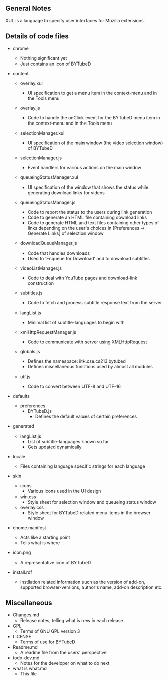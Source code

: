 ## General Notes
XUL is a language to specify user interfaces for Mozilla extensions. 

## Details of code files
- chrome
    * Nothing significant yet
    * Just contains an icon of BYTubeD 
- content
    - overlay.xul
        * UI specification to get a menu item in the context-menu and in the Tools menu
    - overlay.js
        * Code to handle the onClick event for the BYTubeD menu item in the context-menu and in the Tools menu
    
    - selectionManager.xul
        * UI specification of the main window (the video selection window) of BYTubeD
    - selectionManager.js
        * Event handlers for various actions on the main window
    
    - queueingStatusManager.xul
        * UI specification of the window that shows the status while generating download links for videos
    - queueingStatusManager.js
        * Code to report  the status to the users during link generation
        * Code to generate an HTML file containing download links 
        * Code to generate HTML and text files containing other types of links depending on the user's choices
          in [Preferences -> Generate Links] of selection window

    - downloadQueueManager.js
        * Code that handles downloads
        * Used to 'Enqueue for Download' and to download subtitles

    - videoListManager.js
        * Code to deal with YouTube pages and download-link construction
    - subtitles.js
        * Code to fetch and process subtitle response text from the server
    - langList.js
        * Minimal list of subtitle-languages to begin with
    - xmlHttpRequestManager.js
        * Code to communicate with server using XMLHttpRequest

    - globals.js
        * Defines the namespace: iitk.cse.cs213.bytubed
        * Defines miscellaneous functions used by almost all modules
    - utf.js
        * Code to convert between UTF-8 and UTF-16

- defaults
    - preferences
        - BYTubeD.js
            * Defines the default values of certain preferences

- generated
    - langList.js
        * List of subtitle-languages known so far
        * Gets updated dynamically

- locale
    * Files containing language specific strings for each language

- skin
    - icons
        * Various icons used in the UI design
    - win.css
        * Style sheet for selection window and queueing status window
    - overlay.css
        * Style sheet for BYTubeD related menu items in the browser window

- chome.manifest
    * Acts like a starting point
    * Tells what is where 

- icon.png
    * A representative icon of BYTubeD

- install.rdf
    * Instllation related information such as the version of add-on, supported browser-versions, 
      author's name, add-on description etc.

## Miscellaneous

- Changes.md
    * Release notes, telling what is new in each release
- GPL
    * Terms of GNU GPL version 3
- LICENSE
    * Terms of use for BYTubeD
- Readme.md
    * A readme file from the users' perspective
- todo-dev.md
    * Notes for the developer on what to do next
- what is what.md
    * This file